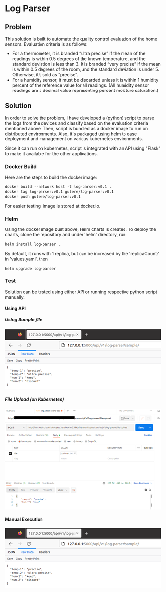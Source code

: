 # Log Parser

## Problem
This solution is built to automate the quality control evaluation of the home sensors. Evaluation criteria is as follows:
- For a thermometer, it is branded “ultra precise” if the mean of the readings is within 0.5 degrees of the known temperature, and the standard deviation is less than 3. It is branded “very precise” if the mean is within 0.5 degrees of the room, and the standard deviation is under 5. Otherwise, it’s sold as “precise”.
- For a humidity sensor, it must be discarded unless it is within 1 humidity percent of the reference value for all readings. (All humidity sensor readings are a decimal value representing percent moisture saturation.)

## Solution
In order to solve the problem, I have developed a (python) script to parse the logs from the devices and classify based on the evaluation criteria mentioned above. Then, script is bundled as a docker image to run on distributed environments. Also, it's packaged using helm to ease deployment and management on various kubernetes environments.

Since it can run on kubernetes, script is integrated with an API using "Flask" to make it available for the other applications.

### Docker Build
Here are the steps to build the docker image:

```
docker build --network host -t log-parser:v0.1 .
docker tag log-parser:v0.1 gulere/log-parser:v0.1
docker push gulere/log-parser:v0.1
```
For easier testing, image is stored at docker.io.

### Helm 
Using the docker image built above, Helm charts is created. 
To deploy the charts, clone the repository and under 'helm' directory, run:
```
helm install log-parser .
```
By default, it runs with 1 replica, but can be increased by the 'replicaCount:' in 'values.yaml', then
```
helm upgrade log-parser
```

### Test
Solution can be tested using either API or running respective python script manually.

#### Using API
##### Using Sample file
![Local Sample](https://github.com/gulererdinc/log-parser/blob/main/img/local-api.png?raw=true)
##### File Upload (on Kubernetes)
![K8s Upload](https://github.com/gulererdinc/log-parser/blob/main/img/remote-api.png?raw=true)
#### Manual Execution
![Manual](https://github.com/gulererdinc/log-parser/blob/main/img/local-api.png?raw=true)


